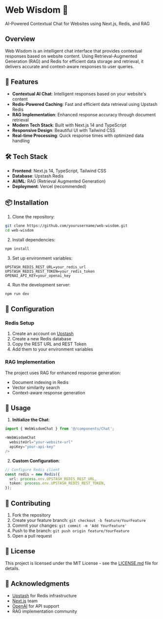 # Web Wisdom 🧠

AI-Powered Contextual Chat for Websites using Next.js, Redis, and RAG

## Overview

Web Wisdom is an intelligent chat interface that provides contextual responses based on website content. Using Retrieval-Augmented Generation (RAG) and Redis for efficient data storage and retrieval, it delivers accurate and context-aware responses to user queries.

## 🚀 Features

- **Contextual AI Chat**: Intelligent responses based on your website's content
- **Redis-Powered Caching**: Fast and efficient data retrieval using Upstash Redis
- **RAG Implementation**: Enhanced response accuracy through document retrieval
- **Modern Tech Stack**: Built with Next.js 14 and TypeScript
- **Responsive Design**: Beautiful UI with Tailwind CSS
- **Real-time Processing**: Quick response times with optimized data handling

## 🛠️ Tech Stack

- **Frontend**: Next.js 14, TypeScript, Tailwind CSS
- **Database**: Upstash Redis
- **AI/ML**: RAG (Retrieval Augmented Generation)
- **Deployment**: Vercel (recommended)

## 📦 Installation

1. Clone the repository:

```bash
git clone https://github.com/yourusername/web-wisdom.git
cd web-wisdom
```

2. Install dependencies:

```bash
npm install
```

3. Set up environment variables:

```env
UPSTASH_REDIS_REST_URL=your_redis_url
UPSTASH_REDIS_REST_TOKEN=your_redis_token
OPENAI_API_KEY=your_openai_key
```

4. Run the development server:

```bash
npm run dev
```

## 🔧 Configuration

### Redis Setup

1. Create an account on [Upstash](https://upstash.com/)
2. Create a new Redis database
3. Copy the REST URL and REST Token
4. Add them to your environment variables

### RAG Implementation

The project uses RAG for enhanced response generation:

- Document indexing in Redis
- Vector similarity search
- Context-aware response generation

## 🌟 Usage

1. **Initialize the Chat**:

```typescript
import { WebWisdomChat } from '@/components/Chat';

<WebWisdomChat
  websiteUrl="your-website-url"
  apiKey="your-api-key"
/>
```

2. **Custom Configuration**:

```typescript
// Configure Redis client
const redis = new Redis({
  url: process.env.UPSTASH_REDIS_REST_URL,
  token: process.env.UPSTASH_REDIS_REST_TOKEN,
});
```

## 🤝 Contributing

1. Fork the repository
2. Create your feature branch: `git checkout -b feature/YourFeature`
3. Commit your changes: `git commit -m 'Add YourFeature'`
4. Push to the branch: `git push origin feature/YourFeature`
5. Open a pull request

## 📝 License

This project is licensed under the MIT License - see the [LICENSE.md](LICENSE.md) file for details.

## 🙏 Acknowledgments

- [Upstash](https://upstash.com/) for Redis infrastructure
- [Next.js](https://nextjs.org/) team
- [OpenAI](https://openai.com/) for API support
- RAG implementation community
